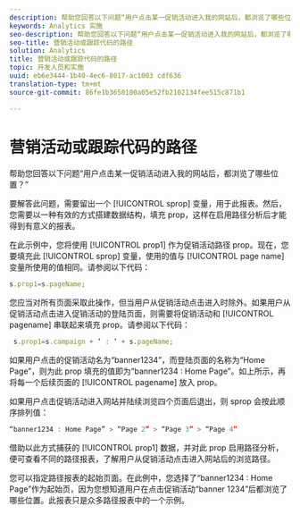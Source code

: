 ```yaml
---
description: 帮助您回答以下问题“用户点击某一促销活动进入我的网站后，都浏览了哪些位置？”
keywords: Analytics 实施
seo-description: 帮助您回答以下问题“用户点击某一促销活动进入我的网站后，都浏览了哪些位置？”
seo-title: 营销活动或跟踪代码的路径
solution: Analytics
title: 营销活动或跟踪代码的路径
topic: 开发人员和实施
uuid: eb6e3444-1b40-4ec6-8017-ac1003 cdf636
translation-type: tm+mt
source-git-commit: 86fe1b3650100a05e52fb2102134fee515c871b1

---
```



# 营销活动或跟踪代码的路径

帮助您回答以下问题“用户点击某一促销活动进入我的网站后，都浏览了哪些位置？”

要解答此问题，需要留出一个 [!UICONTROL sprop] 变量，用于此报表。然后，您需要以一种有效的方式搭建数据结构，填充 prop，这样在启用路径分析后才能得到有意义的报表。

在此示例中，您将使用 [!UICONTROL prop1] 作为促销活动路径 prop。现在，您要填充此 [!UICONTROL sprop] 变量，使用的值与 [!UICONTROL page name] 变量所使用的值相同。请参阅以下代码：

```js
s.prop1=s.pageName;
```

您应当对所有页面采取此操作，但当用户从促销活动点击进入时除外。如果用户从促销活动点击进入促销活动的登陆页面，则需要将促销活动和 [!UICONTROL pagename] 串联起来填充 prop。请参阅以下代码：

```js
 s.prop1=s.campaign + ‘ : ’ + s.pageName;
```

如果用户点击的促销活动名为“banner1234”，而登陆页面的名称为“Home Page”，则为此 prop 填充的值即为“banner1234 : Home Page”。如上所示，再将每一个后续页面的 [!UICONTROL pagename] 放入 prop。

如果用户点击促销活动进入网站并陆续浏览四个页面后退出，则 sprop 会按此顺序排列值：

```js
“banner1234 : Home Page” > “Page 2” > “Page 3” > “Page 4”
```

借助以此方式捕获的 [!UICONTROL prop1] 数据，并对此 prop 启用路径分析，便可查看不同的路径报表，了解用户从促销活动点击进入网站后的浏览路径。

您可以指定路径报表的起始页面。在此例中，您选择了“banner1234 : Home Page”作为起始页，因为您想知道用户在点击促销活动“banner 1234”后都浏览了哪些位置。此报表只是众多路径报表中的一个示例。
